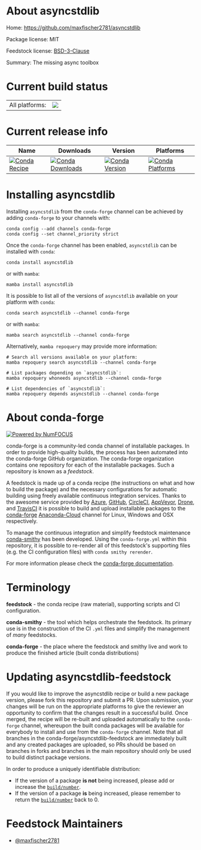 About asyncstdlib
=================

Home: https://github.com/maxfischer2781/asyncstdlib

Package license: MIT

Feedstock license: [BSD-3-Clause](https://github.com/conda-forge/asyncstdlib-feedstock/blob/main/LICENSE.txt)

Summary: The missing async toolbox

Current build status
====================


<table><tr><td>All platforms:</td>
    <td>
      <a href="https://dev.azure.com/conda-forge/feedstock-builds/_build/latest?definitionId=13436&branchName=main">
        <img src="https://dev.azure.com/conda-forge/feedstock-builds/_apis/build/status/asyncstdlib-feedstock?branchName=main">
      </a>
    </td>
  </tr>
</table>

Current release info
====================

| Name | Downloads | Version | Platforms |
| --- | --- | --- | --- |
| [![Conda Recipe](https://img.shields.io/badge/recipe-asyncstdlib-green.svg)](https://anaconda.org/conda-forge/asyncstdlib) | [![Conda Downloads](https://img.shields.io/conda/dn/conda-forge/asyncstdlib.svg)](https://anaconda.org/conda-forge/asyncstdlib) | [![Conda Version](https://img.shields.io/conda/vn/conda-forge/asyncstdlib.svg)](https://anaconda.org/conda-forge/asyncstdlib) | [![Conda Platforms](https://img.shields.io/conda/pn/conda-forge/asyncstdlib.svg)](https://anaconda.org/conda-forge/asyncstdlib) |

Installing asyncstdlib
======================

Installing `asyncstdlib` from the `conda-forge` channel can be achieved by adding `conda-forge` to your channels with:

```
conda config --add channels conda-forge
conda config --set channel_priority strict
```

Once the `conda-forge` channel has been enabled, `asyncstdlib` can be installed with `conda`:

```
conda install asyncstdlib
```

or with `mamba`:

```
mamba install asyncstdlib
```

It is possible to list all of the versions of `asyncstdlib` available on your platform with `conda`:

```
conda search asyncstdlib --channel conda-forge
```

or with `mamba`:

```
mamba search asyncstdlib --channel conda-forge
```

Alternatively, `mamba repoquery` may provide more information:

```
# Search all versions available on your platform:
mamba repoquery search asyncstdlib --channel conda-forge

# List packages depending on `asyncstdlib`:
mamba repoquery whoneeds asyncstdlib --channel conda-forge

# List dependencies of `asyncstdlib`:
mamba repoquery depends asyncstdlib --channel conda-forge
```


About conda-forge
=================

[![Powered by
NumFOCUS](https://img.shields.io/badge/powered%20by-NumFOCUS-orange.svg?style=flat&colorA=E1523D&colorB=007D8A)](https://numfocus.org)

conda-forge is a community-led conda channel of installable packages.
In order to provide high-quality builds, the process has been automated into the
conda-forge GitHub organization. The conda-forge organization contains one repository
for each of the installable packages. Such a repository is known as a *feedstock*.

A feedstock is made up of a conda recipe (the instructions on what and how to build
the package) and the necessary configurations for automatic building using freely
available continuous integration services. Thanks to the awesome service provided by
[Azure](https://azure.microsoft.com/en-us/services/devops/), [GitHub](https://github.com/),
[CircleCI](https://circleci.com/), [AppVeyor](https://www.appveyor.com/),
[Drone](https://cloud.drone.io/welcome), and [TravisCI](https://travis-ci.com/)
it is possible to build and upload installable packages to the
[conda-forge](https://anaconda.org/conda-forge) [Anaconda-Cloud](https://anaconda.org/)
channel for Linux, Windows and OSX respectively.

To manage the continuous integration and simplify feedstock maintenance
[conda-smithy](https://github.com/conda-forge/conda-smithy) has been developed.
Using the ``conda-forge.yml`` within this repository, it is possible to re-render all of
this feedstock's supporting files (e.g. the CI configuration files) with ``conda smithy rerender``.

For more information please check the [conda-forge documentation](https://conda-forge.org/docs/).

Terminology
===========

**feedstock** - the conda recipe (raw material), supporting scripts and CI configuration.

**conda-smithy** - the tool which helps orchestrate the feedstock.
                   Its primary use is in the construction of the CI ``.yml`` files
                   and simplify the management of *many* feedstocks.

**conda-forge** - the place where the feedstock and smithy live and work to
                  produce the finished article (built conda distributions)


Updating asyncstdlib-feedstock
==============================

If you would like to improve the asyncstdlib recipe or build a new
package version, please fork this repository and submit a PR. Upon submission,
your changes will be run on the appropriate platforms to give the reviewer an
opportunity to confirm that the changes result in a successful build. Once
merged, the recipe will be re-built and uploaded automatically to the
`conda-forge` channel, whereupon the built conda packages will be available for
everybody to install and use from the `conda-forge` channel.
Note that all branches in the conda-forge/asyncstdlib-feedstock are
immediately built and any created packages are uploaded, so PRs should be based
on branches in forks and branches in the main repository should only be used to
build distinct package versions.

In order to produce a uniquely identifiable distribution:
 * If the version of a package **is not** being increased, please add or increase
   the [``build/number``](https://docs.conda.io/projects/conda-build/en/latest/resources/define-metadata.html#build-number-and-string).
 * If the version of a package **is** being increased, please remember to return
   the [``build/number``](https://docs.conda.io/projects/conda-build/en/latest/resources/define-metadata.html#build-number-and-string)
   back to 0.

Feedstock Maintainers
=====================

* [@maxfischer2781](https://github.com/maxfischer2781/)

